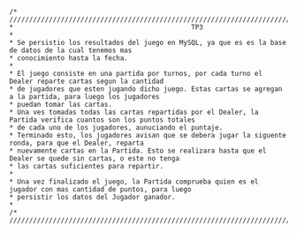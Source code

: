     /* //////////////////////////////////////////////////////////////////////////////////////////////////////
    *                                             TP3
    *
    * Se persistio los resultados del juego en MySQL, ya que es es la base de datos de la cual tenemos mas
    * conocimiento hasta la fecha.
    *
    * El juego consiste en una partida por turnos, por cada turno el Dealer reparte cartas segun la cantidad 
    * de jugadores que esten jugando dicho juego. Estas cartas se agregan a la partida, para luego los jugadores
    * puedan tomar las cartas.
    * Una ves tomadas todas las cartas repartidas por el Dealer, la Partida verifica cuantos son los puntos totales
    * de cada uno de los jugadores, aunuciando el puntaje.
    * Terminado esto, los jugadores avisan que se debera jugar la siguente ronda, para que el Dealer, reparta
    * nuevamente cartas en la Partida. Esto se realizara hasta que el Dealer se quede sin cartas, o este no tenga
    * las cartas suficientes para repartir.
    *
    * Una vez finalizado el juego, la Partida comprueba quien es el jugador con mas cantidad de puntos, para luego
    * persistir los datos del Jugador ganador.
    *
    /* //////////////////////////////////////////////////////////////////////////////////////////////////////
